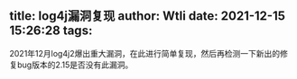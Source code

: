 title: log4j漏洞复现
author: Wtli
date: 2021-12-15 15:26:28
tags:
---
2021年12月log4j2爆出重大漏洞，在此进行简单复现，然后再检测一下新出的修复bug版本的2.15是否没有此漏洞。
<!--more-->
